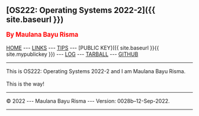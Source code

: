 
[OS222: Operating Systems 2022-2]({{ site.baseurl }})
---
<span style="color:red; font-weight:bold; font-size:larger;">By Maulana Bayu Risma</span>
<br><br>
[HOME](bayurisma29.github.io/os222/) ---
[LINKS](LINKS/) ---
[TIPS](TIPS/) ---
[PUBLIC KEY]({{ site.baseurl }}{{ site.mypublickey }}) ---
[LOG](TXT/mylog.txt) ---
[TARBALL]() ---
[GITHUB](https://github.com/bayurisma29/os222)
<br>
<hr>
This is OS222: Operating Systems 2022-2 and I am Maulana Bayu Risma.
<br><br>
This is the way!
<br>
<hr>
&copy; 2022 --- Maulana Bayu Risma --- Version: 0028b–12-Sep-2022.
<hr>
<br>
